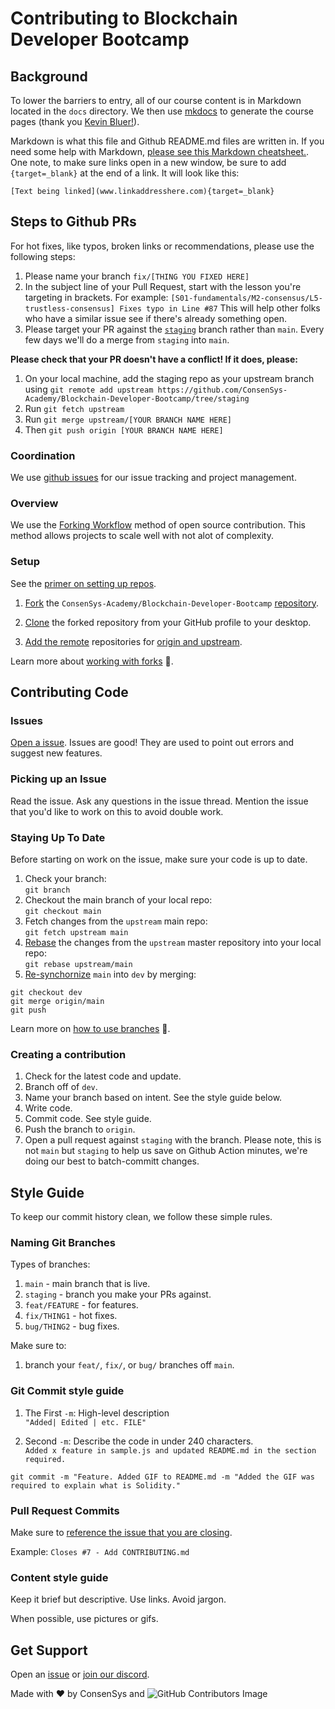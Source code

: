 # Contributing to Blockchain Developer Bootcamp

## Background

To lower the barriers to entry, all of our course content is in Markdown located in the `docs` directory. We then use [mkdocs](https://www.mkdocs.org/) to generate the course pages (thank you [Kevin Bluer!](https://github.com/kevinbluer)).

Markdown is what this file and Github README.md files are written in. If you need some help with Markdown, [please see this Markdown cheatsheet.](https://www.markdownguide.org/cheat-sheet/). One note, to make sure links open in a new window, be sure to add `{target=_blank}` at the end of a link. It will look like this:

```
[Text being linked](www.linkaddresshere.com){target=_blank}
```

## Steps to Github PRs

For hot fixes, like typos, broken links or recommendations, please use the following steps:

1. Please name your branch `fix/[THING YOU FIXED HERE]`
2. In the subject line of your Pull Request, start with the lesson you're targeting in brackets. For example: `[S01-fundamentals/M2-consensus/L5-trustless-consensus] Fixes typo in Line #87` This will help other folks who have a similar issue see if there's already something open.
3. Please target your PR against the [`staging`](https://github.com/ConsenSys-Academy/Blockchain-Developer-Bootcamp/tree/staging) branch rather than `main`. Every few days we'll do a merge from `staging`
 into `main`.
 
**Please check that your PR doesn't have a conflict! If it does, please:** 

1. On your local machine, add the staging repo as your upstream branch using `git remote add upstream https://github.com/ConsenSys-Academy/Blockchain-Developer-Bootcamp/tree/staging`
2. Run `git fetch upstream`
3. Run `git merge upstream/[YOUR BRANCH NAME HERE]`
4. Then `git push origin [YOUR BRANCH NAME HERE]`

### Coordination

We use [github issues](https://github.com/ConsenSys-Academy/Blockchain-Developer-Bootcamp/issues) for our issue tracking and project management.

### Overview

We use the [Forking Workflow](https://www.atlassian.com/git/tutorials/comparing-workflows/forking-workflow) method of open source contribution. This method allows projects to scale well with not alot of complexity.

### Setup

See the [primer on setting up repos](https://docs.github.com/en/get-started/quickstart/fork-a-repo).

1. [Fork](https://docs.github.com/en/github/getting-started-with-github/quickstart/fork-a-repo) the `ConsenSys-Academy/Blockchain-Developer-Bootcamp` [repository](https://github.com/ConsenSys-Academy/Blockchain-Developer-Bootcamp).

2. [Clone](https://docs.github.com/en/github/creating-cloning-and-archiving-repositories/cloning-a-repository-from-github/cloning-a-repository) the forked repository from your GitHub profile to your desktop.

3. [Add the remote](https://docs.github.com/en/github/collaborating-with-pull-requests/working-with-forks/configuring-a-remote-for-a-fork) repositories for [origin and upstream](https://stackoverflow.com/questions/9257533/what-is-the-difference-between-origin-and-upstream-on-github).  

Learn more about [working with forks](https://docs.github.com/en/github/collaborating-with-pull-requests/working-with-forks) 🍴.

## Contributing Code

### Issues

[Open a issue](https://github.com/ConsenSys-Academy/Blockchain-Developer-Bootcamp/issues).  Issues are good! They are used to point out errors and suggest new features.

### Picking up an Issue

Read the issue. Ask any questions in the issue thread. Mention the issue that you'd like to work on this to avoid double work.

### Staying Up To Date

Before starting on work on the issue, make sure your code is up to date.

1. Check your branch:  
 `git branch`
2. Checkout the main branch of your local repo:  
`git checkout main`
3. Fetch changes from the `upstream` main repo:  
`git fetch upstream main`
4. [Rebase](https://www.atlassian.com/git/tutorials/rewriting-history/git-rebase#:~:text=Rebasing%20is%20the%20process%20of,of%20a%20feature%20branching%20workflow.) the changes from the `upstream` master repository into your local repo:  
`git rebase upstream/main`
5. [Re-synchornize](https://www.togaware.com/linux/survivor/Git_Merge_Master_into.html) `main` into `dev` by merging:  

```
git checkout dev
git merge origin/main  
git push
```

Learn more on [how to use branches](https://www.atlassian.com/git/tutorials/using-branches) 🌳.

### Creating a contribution

1. Check for the latest code and update.
2. Branch off of `dev`.
3. Name your branch based on intent. See the style guide below.
4. Write code.
5. Commit code. See style guide.
6. Push the branch to `origin`.
7. Open a pull request against `staging` with the branch. Please note, this is not `main` but `staging` to help us save on Github Action minutes, we're doing our best to batch-committ changes.

## Style Guide

To keep our commit history clean, we follow these simple rules.

### Naming Git Branches

Types of branches:

1. `main` - main branch that is live.
2. `staging` - branch you make your PRs against.
2. `feat/FEATURE` - for features.
3. `fix/THING1` - hot fixes.
4. `bug/THING2` - bug fixes.

Make sure to:

1. branch your `feat/`, `fix/`, or `bug/` branches off `main`.

### Git Commit style guide

1. The First `-m`: High-level description  
`"Added| Edited | etc. FILE"`

2. Second `-m`: Describe the code in under 240 characters.  
`Added x feature in sample.js and updated README.md in the section required.`

```
git commit -m "Feature. Added GIF to README.md -m "Added the GIF was required to explain what is Solidity."
```

### Pull Request Commits

Make sure to [reference the issue that you are closing](https://docs.github.com/en/issues/tracking-your-work-with-issues/creating-issues/linking-a-pull-request-to-an-issue).

Example: `Closes #7 - Add CONTRIBUTING.md`

### Content style guide

Keep it brief but descriptive. Use links. Avoid jargon. 

When possible, use pictures or gifs.

## Get Support

Open an [issue](https://github.com/ConsenSys-Academy/Blockchain-Developer-Bootcamp/issues) or [join our discord](https://bit.ly/ConsenSysDiscord).

Made with ❤️ by ConsenSys and 
![GitHub Contributors Image](https://contrib.rocks/image?repo=ConsenSys-Academy/Blockchain-Developer-Bootcamp)
